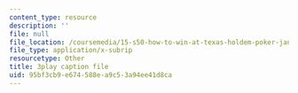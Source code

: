 ```yaml
---
content_type: resource
description: ''
file: null
file_location: /coursemedia/15-s50-how-to-win-at-texas-holdem-poker-january-iap-2016/95bf3cb9e674588ea9c53a94ee41d8ca_u14ymLSF8y4.vtt
file_type: application/x-subrip
resourcetype: Other
title: 3play caption file
uid: 95bf3cb9-e674-588e-a9c5-3a94ee41d8ca
---
```

